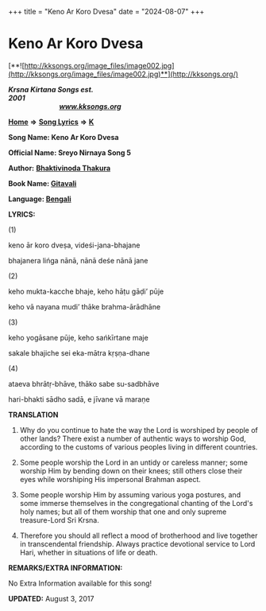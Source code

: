 +++
title = "Keno Ar Koro Dvesa"
date = "2024-08-07"
+++

# Keno Ar Koro Dvesa
[**![http://kksongs.org/image_files/image002.jpg](http://kksongs.org/image_files/image002.jpg)**](http://kksongs.org/)

**_Krsna Kirtana Songs est. 2001_**                                                                                                                                                 **_www.kksongs.org_**

**[Home](http://kksongs.org/)** **⇒** **[Song Lyrics](http://kksongs.org/lyrics.html)** **⇒** **[K](http://kksongs.org/songs/song_k.html)**

**Song Name: Keno Ar Koro Dvesa**

**Official Name: Sreyo Nirnaya Song 5**

**Author:** [**Bhaktivinoda Thakura**](http://kksongs.org/authors/list/bhaktivinoda.html)

**Book Name: [Gitavali](http://kksongs.org/authors/literature/gitavali.html)**

**Language: [Bengali](http://kksongs.org/language/list/bengali.html)**

**LYRICS:**

(1)

keno ār koro dveṣa, videśi-jana-bhajane

bhajanera lińga nānā, nānā deśe nānā jane

(2)

keho mukta-kacche bhaje, keho hāṭu gāḍi’ pūje

keho vā nayana mudi’ thāke brahma-ārādhāne

(3)

keho yogāsane pūje, keho sańkīrtane maje

sakale bhajiche sei eka-mātra kṛṣṇa-dhane

(4)

ataeva bhrātṛ-bhāve, thāko sabe su-sadbhāve

hari-bhakti sādho sadā, e jīvane vā maraṇe

**TRANSLATION**

1) Why do you continue to hate the way the Lord is worshiped by people of other lands? There exist a number of authentic ways to worship God, according to the customs of various peoples living in different countries.

2) Some people worship the Lord in an untidy or careless manner; some worship Him by bending down on their knees; still others close their eyes while worshiping His impersonal Brahman aspect.

3) Some people worship Him by assuming various yoga postures, and some immerse themselves in the congregational chanting of the Lord's holy names; but all of them worship that one and only supreme treasure-Lord Sri Krsna.

4) Therefore you should all reflect a mood of brotherhood and live together in transcendental friendship. Always practice devotional service to Lord Hari, whether in situations of life or death.

**REMARKS/EXTRA INFORMATION:**

No Extra Information available for this song!

**UPDATED:** August 3, 2017